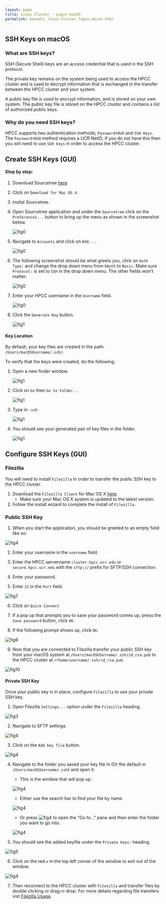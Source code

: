 ```yaml
---
layout: page
title: Linux Cluster - Login macOS 
permalink: manuals_linux-cluster_login_macos.html
---
```


## SSH Keys on macOS

### What are SSH keys?

SSH (Secure Shell) keys are an access credential that is used in the SSH protocol.

The private key remains on the system being used to access the HPCC cluster and is used to decrypt information that is exchanged in the transfer between the HPCC cluster and your system.

A public key file is used to encrypt information, and is stored on your own system.
The public key file is stored on the HPCC cluster and contains a list of authorized public keys.

### Why do you need SSH keys?

HPCC supports two authentication methods; `Password+DUO` and `SSH Keys`.
The `Password+DUO` method requires a UCR NetID, if you do not have this then you will need to use `SSH keys` in order to access the HPCC cluster.

## Create SSH Keys (GUI)

#### Step by step:
1. Download Sourcetree [here](https://www.sourcetreeapp.com)
2. Click on `Download for Mac OS X`.
3. Instlal Sourcetree.
4. Open Sourcetree application and under the `Sourcetree` click on the `Preferences...` button to bring up the menu as shown in the screenshot below.

   ![fig0](images/41.png)
   
5. Navigate to `Accounts` and click on `Add...`.

   ![fig0](images/42.png)

6. The following screenshot should be what greets you, click on `Auth Type:` and change the drop down menu from `OAuth` to `Basic`. Make sure `Protocol:` is set to `SSH` in the drop down menu. The other fields won't matter.

   ![fig0](images/43.png)

7. Enter your HPCC username in the `Username` field.

   ![fig0](images/44.png)  
 
 
8. Click the `Generate Key` button.
   
   ![fig1](images/45b.png)  
 
 
#### Key Location

By default, your key files are created in the path: `/Users/macOSUsername/.ssh/`.

To verify that the keys were created, do the following:

1. Open a new finder window.
   
   ![fig1](images/23.png)

2. Click on `Go` then `Go to Folder...`

   ![fig1](images/21.png)

3. Type in `.ssh`

   ![fig1](images/24.png)
 
4. You should see your generated pair of key files in the folder. 

   ![fig1](images/46.png)


## Configure SSH Keys (GUI)


### Filezilla

You will need to install `Filezilla` in order to transfer the public SSH key to the HPCC cluster.

1. Download the `Filezilla Client` for Mac OS X [here](https://filezilla-project.org).
	* Make sure your Mac OS X system is updated to the latest version.
2. Follow the install wizard to complete the install of `Filezilla`.

### Public SSH Key

1. When you start the application, you should be greeted to an empty field like so:

![fig4](images/1e.png)

2. Enter your username in the `username` field.

3. Enter the HPCC servername `cluster.hpcc.ucr.edu` or `secure.hpcc.ucr.edu` with the `sftp://` prefix for SFTP/SSH connection.

4. Enter your password.

5. Enter `22` in the `Port` field.

![fig7](images/8e.png)

6. Click on `Quick Connect`

7. If a pop up that prompts you to save your password comes up, press the `Save password` button, click `OK`.

8. If the following prompt shows up, click `OK`.

![fig8](images/6b.png)

9. Now that you are connected to Filezilla transfer your public SSH key from your macOS system at `/Users/macOSUSername/.ssh/id_rsa.pub` to the HPCC cluster at `/rhome/username/.ssh/id_rsa.pub`.

![fig10](images/4e.png)


#### Private SSH Key

Once your public key is in place, configure `Filezilla` to use your private SSH key.

1. Open Filezilla `Settings...` option under the `Filezilla` heading.

![fig3](images/7e.png)

2. Navigate to SFTP settings.

![fig4](images/3e.png)

3. Click on the `Add key file` button.

![fig4](images/26.png)

4. Navigate to the folder you saved your key file in (Or the default in `/Users/macOSUsername/.ssh`) and open it.

   * This is the window that will pop up.

   ![fig4](images/27.png)

   * Either use the search bar to find your file by name.

   ![fig4](images/28.png)

   * Or press ![fig4](images/31.png) to open the "Go to..." pane and then enter the folder you want to go into.

   ![fig4](images/29.png)

5. You should see the added keyfile under the `Private keys:` heading.

![fig5](images/30.png)

6. Click on the red `x` in the top left corner of the window to exit out of the window.

![fig4](images/32.png)

7. Then reconnect to the HPCC cluster with `Filezilla` and transfer files by double clicking or drag-n-drop. For more details regarding file transfers vist [Filezilla Usage](some_other_page).

